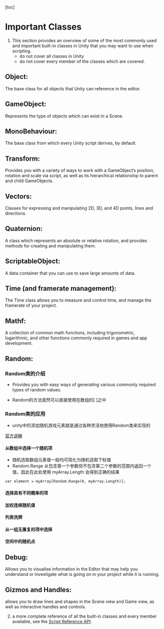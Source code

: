 [toc]

# Important Classes
1. This section provides an overview of some of the most commonly used and important built-in classes in Unity that you may want to use when scripting.
	- do not cover all classes in Unity 
	- do not cover every member of the classes which are covered.

## Object: 
The base class for all objects that Unity can reference in the editor.
## GameObject: 
Represents the type of objects which can exist in a Scene.
## MonoBehaviour: 
The base class from which every Unity script derives, by default.
## Transform: 
Provides you with a variety of ways to work with a GameObject’s position, rotation and scale via script, as well as its hierarchical relationship to parent and child GameObjects.
## Vectors: 
Classes for expressing and manipulating 2D, 3D, and 4D points, lines and directions.
## Quaternion: 
A class which represents an absolute or relative rotation, and provides methods for creating and manipulating them.
## ScriptableObject: 
A data container that you can use to save large amounts of data.
## Time (and framerate management): 
The Time class allows you to measure and control time, and manage the framerate of your project.
## Mathf: 
A collection of common math functions, including trigonometric, logarithmic, and other functions commonly required in games and app development.
## Random: 
### Random类的介绍
- Provides you with easy ways of generating various commonly required types of random values.

- Random的方法竟然可以直接使用在数组的[ ]之中

### Random类的应用
- unity中的添加随机游戏元素就是通过各种灵活地使用Random类来实现的

[官方讲解](https://docs.unity3d.com/cn/2018.4/Manual/RandomNumbers.html)

#### 从数组中选择一个随机项
- 随机选取数组元素值一般均可简化为随机选取下标值
- Random.Range 从包含第一个参数但不包含第二个参数的范围内返回一个值，因此在此处使用 myArray.Length 会得到正确的结果
```
var element = myArray[Random.Range(0, myArray.Length)];
```
#### 选择具有不同概率的项

#### 加权连续随机值
#### 列表洗牌
#### 从一组无重复的项中选择
#### 空间中的随机点

## Debug: 
Allows you to visualise information in the Editor that may help you understand or investigate what is going on in your project while it is running.
## Gizmos and Handles: 
allows you to draw lines and shapes in the Scene view and Game view, as well as interactive handles and controls.





2. a more complete reference of all the built-in classes and every member available, see the [Script Reference API](https://docs.unity3d.com/cn/2020.3/ScriptReference/index.html).